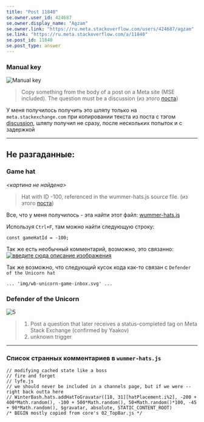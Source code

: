 ```yaml
---
title: "Post 11840"
se.owner.user_id: 424687
se.owner.display_name: "Agzam"
se.owner.link: "https://ru.meta.stackoverflow.com/users/424687/agzam"
se.link: "https://ru.meta.stackoverflow.com/a/11840"
se.post_id: 11840
se.post_type: answer
---
```

<h3>Manual key</h3>
<p><img src="https://i.stack.imgur.com/whadS.png" alt="Manual key" /></p>
<blockquote>
<p>Copy something from the body of a post on a Meta site (MSE included). The question must be a discussion (из этого <a href="https://meta.stackexchange.com/questions/372999/winter-bash-2021-hat-list/373001?newreg=ece0252d7faa47dfb80087e73454752c#373001">поста</a>)</p>
</blockquote>
<p>У меня получилось получить это шляпу только на <code>meta.stackexchange.com</code> при копировании текста из поста с тэгом <a href="https://ru.stackoverflow.com/questions/tagged/discussion" class="post-tag" title="показать вопросы с меткой [discussion]" rel="tag">discussion</a>, шляпу получил не сразу, после нескольких попыток и с задержкой</p>
<hr />
<h2>Не разгаданные:</h2>
<h3>Game hat</h3>
<p><em>&lt;картина не найдена&gt;</em></p>
<blockquote>
<p>Hat with ID -100, referenced in the wummer-hats.js source file. (из этого <a href="https://meta.stackexchange.com/questions/372999/winter-bash-2021-hat-list/373001?newreg=ece0252d7faa47dfb80087e73454752c#373001">поста</a>)</p>
</blockquote>
<p>Все, что у меня получилось - эта найти этот файл: <a href="https://cdn.sstatic.net/WinterBash/js/wummer-hats.js" rel="nofollow noreferrer">wummer-hats.js</a></p>
<p>Используя <code>Ctrl+F</code>, там можно найти следующую строку:</p>
<pre><code>const gameHatId = -100;
</code></pre>
<p>Так же есть необычный комментарий, возможно, это связанно:
<a href="https://i.stack.imgur.com/g7fP2.png" rel="nofollow noreferrer"><img src="https://i.stack.imgur.com/g7fP2.png" alt="введите сюда описание изображения" /></a></p>
<p>Так же возможно, что следующий кусок кода как-то связан с <code>Defender of the Unicorn hat</code></p>
<pre><code>... 'img/wb-unicorn-game-inbox.svg' ...
</code></pre>
<h3>Defender of the Unicorn</h3>
<p><img src="https://i.stack.imgur.com/saMco.png" alt="5" /></p>
<blockquote>
<ol>
<li>Post a question that later receives a status-completed tag on Meta Stack Exchange (confirmed by Yaakov)</li>
<li>unknown trigger</li>
</ol>
</blockquote>
<hr />
<h3>Список странных комментариев в <code>wummer-hats.js</code></h3>
<pre><code>// modifying cached state like a boss
// fire and forget
// lyfe.js
// we should never be included in a channels page, but if we were -- right back outta here
// WinterBash.hats.addHatToGravatar([18, 31][hatPlacement.i%2], -200 + 400*Math.random(), -100 + 500*Math.random(), 50+Math.random()*100, -45 + 90*Math.random(), $gravatar, absolute, STATIC_CONTENT_ROOT)
/* BEGIN mostly copied from core's 02_TopBar.js */
</code></pre>
